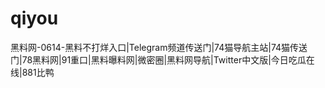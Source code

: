 # qiyou
黑料网-0614-黑料不打烊入口|Telegram频道传送门|74猫导航主站|74猫传送门|78黑料网|91重口|黑料曝料网|微密圈|黑料网导航|Twitter中文版|今日吃瓜在线|881比鸭
